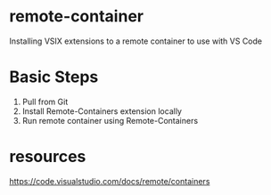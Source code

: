 # remote-container

Installing VSIX extensions to a remote container to use with VS Code

# Basic Steps

1. Pull from Git
2. Install Remote-Containers extension locally
3. Run remote container using Remote-Containers

# resources

https://code.visualstudio.com/docs/remote/containers
